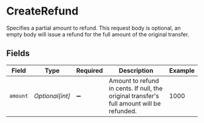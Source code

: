 # CreateRefund

Specifies a partial amount to refund. This request body is optional, an empty body will issue a refund for the full amount of the original transfer.


## Fields

| Field                                                                                     | Type                                                                                      | Required                                                                                  | Description                                                                               | Example                                                                                   |
| ----------------------------------------------------------------------------------------- | ----------------------------------------------------------------------------------------- | ----------------------------------------------------------------------------------------- | ----------------------------------------------------------------------------------------- | ----------------------------------------------------------------------------------------- |
| `amount`                                                                                  | *Optional[int]*                                                                           | :heavy_minus_sign:                                                                        | Amount to refund in cents. If null, the original transfer's full amount will be refunded. | 1000                                                                                      |